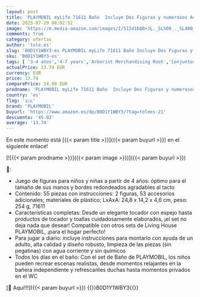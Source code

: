```yaml
---
layout: post
title: 'PLAYMOBIL myLife 71611 Baño  Incluye Dos Figuras y numerosos Accesorios  Hechos de más del 80% de Materiales reciclados y de Base biológica  Juguetes para niños y niñas a Partir de 4 años'
date: 2025-07-29 08:02:52
image: 'https://m.media-amazon.com/images/I/512d1bQB+JL._SL500_._SL400_.jpg'
comments: true
category: ofertas
author: 'tole.es'
slug: 'B0D1Y1WBY3-es PLAYMOBIL myLife 71611 Baño Incluye Dos Figuras y...'
sku: 'B0D1Y1WBY3-es'
tags: [ '3-4 años','4-7 years','Arborist Merchandising Root','Conjuntos de figuras de juguete','Juguetes','Juguetes y juegos','Muñecos y figuras','Self Service','Special Features Stores','Top brands in Toys','b6d17eda-2c26-45ed-a098-453a9f96e839_0','b6d17eda-2c26-45ed-a098-453a9f96e839_1801','b6d17eda-2c26-45ed-a098-453a9f96e839_6301','b6d17eda-2c26-45ed-a098-453a9f96e839_9701','playmobil','🇪🇸', ]
actualPrice: 13.74 EUR
currency: EUR
price: 13.74
comparePrice: 24.99 EUR
prodname: 'PLAYMOBIL myLife 71611 Baño  Incluye Dos Figuras y numerosos Accesorios  Hechos de más del 80% de Materiales reciclados y de Base biológica  Juguetes para niños y niñas a Partir de 4 años'
country: 'es'
flag: '🇪🇸'
brand: 'PLAYMOBIL'
buyurl: 'https://www.amazon.es/dp/B0D1Y1WBY3/?tag=tolees-21'
descuento: '45.02'
average: '13.74'
---
```


En este momento está [{{< param title >}}]({{< param buyurl >}}) en el siguiente enlace!

[![{{< param prodname >}}]({{< param image >}})]({{< param buyurl >}})

🔎:

- Juego de figuras para niños y niñas a partir de 4 años: óptimo para el tamaño de sus manos y bordes redondeados agradables al tacto
- Contenido: 55 piezas con instrucciones: 2 figuras, 53 accesorios adicionales; materiales de plástico; LxAxA: 24,8 x 14,2 x 4,6 cm, peso: 254 g, 71611
- Características completas: Desde un elegante tocador con espejo hasta productos de tocador y toallas cuidadosamente elaborados, ¡el set no deja nada que desear! Compatible con otros sets de Living House PLAYMOBIL, ¡para el hogar perfecto!
- Para jugar a diario: incluye instrucciones para montarlo con ayuda de un adulto, alta calidad y diseño robusto, limpieza de las piezas (sin pegatinas) con agua corriente y sin químicos
- Todos los días en el baño: Con el set de Baño de PLAYMOBIL, los niños pueden recrear escenas realistas, desde momentos relajantes en la bañera independiente y refrescantes duchas hasta momentos privados en el WC

[🛒 Aquí!!!]({{< param buyurl >}})
{{<world>}}B0D1Y1WBY3{{</world>}}
